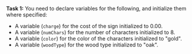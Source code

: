 **Task 1:** You need to declare variables for the following, and initialize them where specified:

- A variable (`charge`) for the cost of the sign initialized to 0.00.
- A variable (`numChars`) for the number of characters initialized to 8.
- A variable (`color`) for the color of the characters initialized to "gold".
- A variable (`woodType`) for the wood type initialized to "oak".
